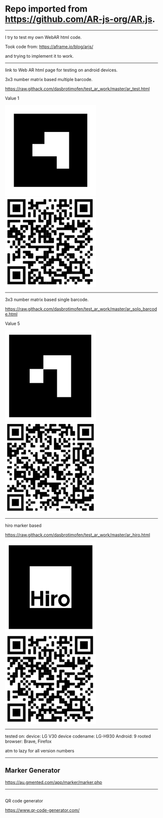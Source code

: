 # Repo imported from https://github.com/AR-js-org/AR.js.

---

I try to test my own WebAR html code.

Took code from:
https://aframe.io/blog/arjs/

and trying to implement it to work.

---

link to Web AR html page for testing on android devices.

3x3 number matrix based multiple barcode.

https://raw.githack.com/dasbrotimofen/test_ar_work/master/ar_test.html

Value 1

<p float="left">
<img src="https://github.com/dasbrotimofen/test_ar_work/blob/master/markers/1_border.png" width="300" />
<img src="https://github.com/dasbrotimofen/test_ar_work/blob/master/qr_codes_direct/multi_object_qr.png" width="300" />
</p>

---

3x3 number matrix based single barcode.

https://raw.githack.com/dasbrotimofen/test_ar_work/master/ar_solo_barcode.html

Value 5

<p float="left">
<img src="https://github.com/dasbrotimofen/test_ar_work/blob/master/markers/5_border.png" width="300" />
<img src="https://github.com/dasbrotimofen/test_ar_work/blob/master/qr_codes_direct/solo_object_qr.png" width="300" />
</p>



---

hiro marker based

https://raw.githack.com/dasbrotimofen/test_ar_work/master/ar_hiro.html

<p float="left">
<img src="https://github.com/dasbrotimofen/test_ar_work/blob/master/markers/hiro.png" width="300" /> <img  src="https://github.com/dasbrotimofen/test_ar_work/blob/master/qr_codes_direct/hiro_qr.png" width="300" />
</p>


---



tested on: 
device: LG V30
device codename: LG-H930
Android: 9 
rooted
browser: Brave, Firefox

atm to lazy for all version numbers

---

## Marker Generator
https://au.gmented.com/app/marker/marker.php

---

##
QR code generator 

https://www.qr-code-generator.com/
